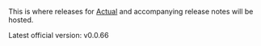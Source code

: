 This is where releases for [Actual](https://actualbudget.com) and accompanying
release notes will be hosted.

Latest official version: v0.0.66
